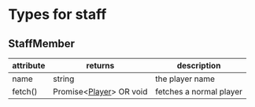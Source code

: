 # Types for staff

## StaffMember
| attribute | returns                                                         | description             |
|-----------|-----------------------------------------------------------------|-------------------------|
| name      | string                                                          | the player name         |
| fetch()   | Promise<[Player](typescript/types/player.md?id=player)> OR void | fetches a normal player |

